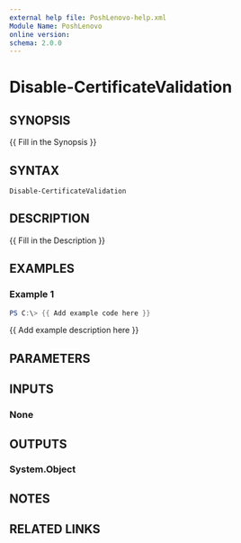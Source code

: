 ```yaml
---
external help file: PoshLenovo-help.xml
Module Name: PoshLenovo
online version:
schema: 2.0.0
---
```


# Disable-CertificateValidation

## SYNOPSIS
{{ Fill in the Synopsis }}

## SYNTAX

```
Disable-CertificateValidation
```

## DESCRIPTION
{{ Fill in the Description }}

## EXAMPLES

### Example 1
```powershell
PS C:\> {{ Add example code here }}
```

{{ Add example description here }}

## PARAMETERS

## INPUTS

### None

## OUTPUTS

### System.Object
## NOTES

## RELATED LINKS

